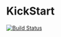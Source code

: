KickStart
=========

[![Build Status](http://ci.puresol-technologies.net/job/KickStart/badge/icon)](http://ci.puresol-technologies.net/job/KickStart/)
